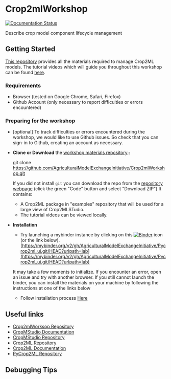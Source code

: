 # Crop2mlWorkshop
[![Documentation Status](https://readthedocs.org/projects/crop2mlworkshop/badge/?version=latest)](http://crop2mlworkshop.readthedocs.io/en/latest/?badge=latest)

Describe crop model component lifecycle management

## Getting Started

[This repository](https://github.com/AgriculturalModelExchangeInitiative/Crop2mlWorkshop) provides all the materials required to manage Crop2ML models. The tutorial videos which will guide you throughout this workshop can be found [here](https://crop2mlworkshop.readthedocs.io/en/latest/?badge=latest).

### Requirements

- Browser (tested on Google Chrome, Safari, Firefox)
- Github Account (only necessary to report difficulties or errors encountered)

### Preparing for the workshop

- [optional] To track difficulties or errors encountered during the workshop, we would like to use Github issues. So  check that you can sign-in to Github, creating an account as necessary. 

- **Clone or Download** the [workshop materials repository](https://github.com/AgriculturalModelExchangeInitiative/Crop2mlWorkshop)::

     git clone https://github.com/AgriculturalModelExchangeInitiative/Crop2mlWorkshop.git

   If you did not install ``git`` you can download the repo from the [repository webpage](https://github.com/AgriculturalModelExchangeInitiative/Crop2mlWorkshop.git) (click the green "Code" button and select "Download ZIP")
   It contains:
    - A Crop2ML package in "examples" repository that will be used for a large view of Crop2MLSTudio.
    - The tutorial videos can be viewed locally.

- **Installation**

    - Try launching a mybinder instance by clicking on this [![Binder](https://mybinder.org/badge_logo.svg)](https://mybinder.org/v2/gh/AgriculturalModelExchangeInitiative/Pycrop2ml_ui.git/HEAD?urlpath=lab) icon (or the link below).
    [https://mybinder.org/v2/gh/AgriculturalModelExchangeInitiative/Pycrop2ml_ui.git/HEAD?urlpath=lab](https://mybinder.org/v2/gh/AgriculturalModelExchangeInitiative/Pycrop2ml_ui.git/HEAD?urlpath=lab)

    It may take a few moments to initialize. If you encounter an error, open an issue and try with another browser. If you still cannot launch the binder, you can install the materials on your machine by following the instructions at one of the links below

    - Follow installation process [Here](https://crop2mlworkshop.readthedocs.io/en/latest/user/installation.html)

## Useful links

- [Crop2mlWorksop Repository](https://github.com/AgriculturalModelExchangeInitiative/Crop2mlWorkshop)
- [CropMStudio Documentation](https://crop2mlworkshop.readthedocs.io/en/latest/?badge=latest)
- [CropMStudio Repository](https://github.com/AgriculturalModelExchangeInitiative/Pycrop2ml_ui)
- [Crop2ML Repository](https://github.com/AgriculturalModelExchangeInitiative/Crop2ML)
- [Crop2ML Documentation](https://crop2ml.readthedocs.io/en/latest/?badge=latest)
- [PyCrop2ML Repository](https://github.com/AgriculturalModelExchangeInitiative/PyCrop2ML)


## Debugging Tips


